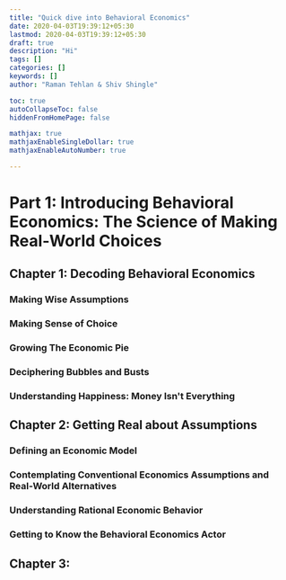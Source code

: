 ```yaml
---
title: "Quick dive into Behavioral Economics"
date: 2020-04-03T19:39:12+05:30
lastmod: 2020-04-03T19:39:12+05:30
draft: true
description: "Hi"
tags: []
categories: []
keywords: []
author: "Raman Tehlan & Shiv Shingle"

toc: true
autoCollapseToc: false
hiddenFromHomePage: false

mathjax: true
mathjaxEnableSingleDollar: true
mathjaxEnableAutoNumber: true

---
```



# Part 1: Introducing Behavioral Economics: The Science of Making Real-World Choices

## Chapter 1: Decoding Behavioral Economics

### Making Wise Assumptions

### Making Sense of Choice

### Growing The Economic Pie

### Deciphering Bubbles and Busts

### Understanding Happiness: Money Isn't Everything

## Chapter 2: Getting Real about Assumptions

### Defining an Economic Model

### Contemplating Conventional Economics Assumptions and Real-World Alternatives

### Understanding Rational Economic Behavior

### Getting to Know the Behavioral Economics Actor

## Chapter 3:

